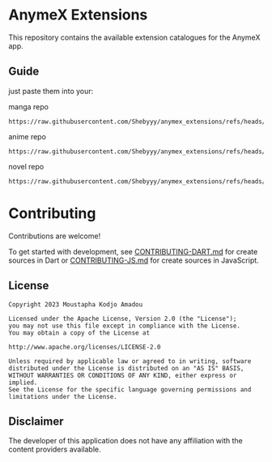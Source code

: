 # AnymeX Extensions

This repository contains the available extension catalogues for the AnymeX app.

## Guide
just paste them into your:

manga repo 
```
https://raw.githubusercontent.com/Shebyyy/anymex_extensions/refs/heads/main/index.json
```

anime repo 
```
https://raw.githubusercontent.com/Shebyyy/anymex_extensions/refs/heads/main/anime_index.json
```

novel repo 
```
https://raw.githubusercontent.com/Shebyyy/anymex_extensions/refs/heads/main/novel_index.json
```

# Contributing

Contributions are welcome!

To get started with development, see [CONTRIBUTING-DART.md](./CONTRIBUTING-DART.md) for create sources in Dart or [CONTRIBUTING-JS.md](./CONTRIBUTING-JS.md) for create sources in JavaScript.

## License

    Copyright 2023 Moustapha Kodjo Amadou

    Licensed under the Apache License, Version 2.0 (the "License");
    you may not use this file except in compliance with the License.
    You may obtain a copy of the License at

    http://www.apache.org/licenses/LICENSE-2.0

    Unless required by applicable law or agreed to in writing, software
    distributed under the License is distributed on an "AS IS" BASIS,
    WITHOUT WARRANTIES OR CONDITIONS OF ANY KIND, either express or implied.
    See the License for the specific language governing permissions and
    limitations under the License.



## Disclaimer

The developer of this application does not have any affiliation with the content providers available.

